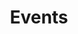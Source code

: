 ---
sidebar_position: 4
title: Events
tags: [Events, Self-development]
sidebar_class_name: disabled-page
---
